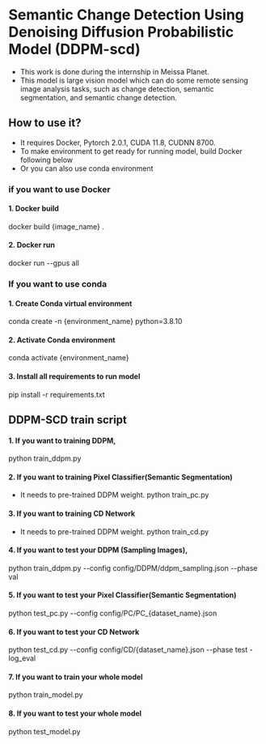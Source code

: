 # Semantic Change Detection Using Denoising Diffusion Probabilistic Model (DDPM-scd)
* This work is done during the internship in Meissa Planet.
* This model is large vision model which can do some remote sensing image analysis tasks, such as change detection, semantic segmentation, and semantic change detection.
  
## How to use it?
* It requires Docker, Pytorch 2.0.1, CUDA 11.8, CUDNN 8700. 
* To make environment to get ready for running model, build Docker following below
* Or you can also use conda environment 

### if you want to use Docker 
#### 1. Docker build
  docker build {image_name} . 
#### 2. Docker run 
  docker run --gpus all

### If you want to use conda 
#### 1. Create Conda virtual environment
  conda create -n {environment_name} python=3.8.10
#### 2. Activate Conda environment
  conda activate {environment_name}
#### 3. Install all requirements to run model 
  pip install -r requirements.txt

## DDPM-SCD train script 
#### 1. If you want to training DDPM, 
python train_ddpm.py

#### 2. If you want to training Pixel Classifier(Semantic Segmentation)
* It needs to pre-trained DDPM weight.
python train_pc.py 

#### 3. If you want to training CD Network
* It needs to pre-trained DDPM weight.
python train_cd.py

#### 4. If you want to test your DDPM (Sampling Images), 
python train_ddpm.py --config config/DDPM/ddpm_sampling.json --phase val

#### 5. If you want to test your Pixel Classifier(Semantic Segmentation)
python test_pc.py --config config/PC/PC_{dataset_name}.json 

#### 6. If you want to test your CD Network
python test_cd.py --config config/CD/{dataset_name}.json --phase test -log_eval

#### 7. If you want to train your whole model
python train_model.py

#### 8. If you want to test your whole model
python test_model.py  
